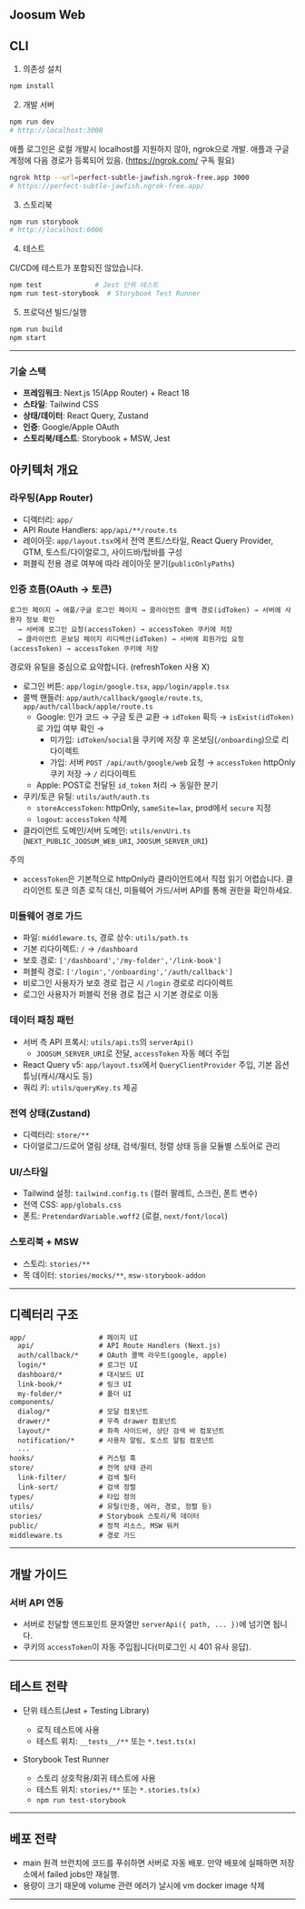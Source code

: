 ## Joosum Web

## CLI

1. 의존성 설치

```bash
npm install
```

2. 개발 서버

```bash
npm run dev
# http://localhost:3000
```

애플 로그인은 로컬 개발시 localhost를 지원하지 않아, ngrok으로 개발. 애플과 구글 계정에 다음 경로가 등록되어 있음. (https://ngrok.com/ 구독 필요)

```bash
ngrok http --url=perfect-subtle-jawfish.ngrok-free.app 3000
# https://perfect-subtle-jawfish.ngrok-free.app/
```

3. 스토리북

```bash
npm run storybook
# http://localhost:6006
```

4. 테스트

CI/CD에 테스트가 포함되진 않았습니다.

```bash
npm test             # Jest 단위 테스트
npm run test-storybook  # Storybook Test Runner
```

5. 프로덕션 빌드/실행

```bash
npm run build
npm start
```

---

### 기술 스택

- **프레임워크**: Next.js 15(App Router) + React 18
- **스타일**: Tailwind CSS
- **상태/데이터**: React Query, Zustand
- **인증**: Google/Apple OAuth
- **스토리북/테스트**: Storybook + MSW, Jest

## 아키텍처 개요

### 라우팅(App Router)

- 디렉터리: `app/`
- API Route Handlers: `app/api/**/route.ts`
- 레이아웃: `app/layout.tsx`에서 전역 폰트/스타일, React Query Provider, GTM, 토스트/다이얼로그, 사이드바/탑바를 구성
- 퍼블릭 전용 경로 여부에 따라 레이아웃 분기(`publicOnlyPaths`)

### 인증 흐름(OAuth → 토큰)

```
로그인 페이지 → 애플/구글 로그인 페이지 → 클라이언트 콜백 경로(idToken) → 서버에 사용자 정보 확인
  → 서버에 로그인 요청(accessToken) → accessToken 쿠키에 저장
  → 클라이언트 온보딩 페이지 리디렉션(idToken) → 서버에 회원가입 요청(accessToken) → accessToken 쿠키에 저장
```

경로와 유틸을 중심으로 요약합니다. (refreshToken 사용 X)

- 로그인 버튼: `app/login/google.tsx`, `app/login/apple.tsx`
- 콜백 핸들러: `app/auth/callback/google/route.ts`, `app/auth/callback/apple/route.ts`
  - Google: 인가 코드 → 구글 토큰 교환 → `idToken` 획득 → `isExist(idToken)`로 가입 여부 확인 →
    - 미가입: `idToken`/`social`을 쿠키에 저장 후 온보딩(`/onboarding`)으로 리다이렉트
    - 가입: 서버 `POST /api/auth/google/web` 요청 → `accessToken` httpOnly 쿠키 저장 → `/` 리다이렉트
  - Apple: POST로 전달된 `id_token` 처리 → 동일한 분기
- 쿠키/토큰 유틸: `utils/auth/auth.ts`
  - `storeAccessToken`: httpOnly, `sameSite=lax`, prod에서 `secure` 지정
  - `logout`: `accessToken` 삭제
- 클라이언트 도메인/서버 도메인: `utils/envUri.ts` (`NEXT_PUBLIC_JOOSUM_WEB_URI`, `JOOSUM_SERVER_URI`)

주의

- `accessToken`은 기본적으로 httpOnly라 클라이언트에서 직접 읽기 어렵습니다. 클라이언트 토큰 의존 로직 대신, 미들웨어 가드/서버 API를 통해 권한을 확인하세요.

### 미들웨어 경로 가드

- 파일: `middleware.ts`, 경로 상수: `utils/path.ts`
- 기본 리다이렉트: `/` → `/dashboard`
- 보호 경로: `['/dashboard','/my-folder','/link-book']`
- 퍼블릭 경로: `['/login','/onboarding','/auth/callback']`
- 비로그인 사용자가 보호 경로 접근 시 `/login` 경로로 리다이렉트
- 로그인 사용자가 퍼블릭 전용 경로 접근 시 기본 경로로 이동

### 데이터 패칭 패턴

- 서버 측 API 프록시: `utils/api.ts`의 `serverApi()`
  - `JOOSUM_SERVER_URI`로 전달, `accessToken` 자동 헤더 주입
- React Query v5: `app/layout.tsx`에서 `QueryClientProvider` 주입, 기본 옵션 튜닝(캐시/재시도 등)
- 쿼리 키: `utils/queryKey.ts` 제공

### 전역 상태(Zustand)

- 디렉터리: `store/**`
- 다이얼로그/드로어 열림 상태, 검색/필터, 정렬 상태 등을 모듈별 스토어로 관리

### UI/스타일

- Tailwind 설정: `tailwind.config.ts` (컬러 팔레트, 스크린, 폰트 변수)
- 전역 CSS: `app/globals.css`
- 폰트: `PretendardVariable.woff2` (로컬, `next/font/local`)

### 스토리북 + MSW

- 스토리: `stories/**`
- 목 데이터: `stories/mocks/**`, `msw-storybook-addon`

---

## 디렉터리 구조

```text
app/                  # 페이지 UI
  api/                # API Route Handlers (Next.js)
  auth/callback/*     # OAuth 콜백 라우트(google, apple)
  login/*             # 로그인 UI
  dashboard/*         # 대시보드 UI
  link-book/*         # 링크 UI
  my-folder/*         # 폴더 UI
components/
  dialog/*            # 모달 컴포넌트
  drawer/*            # 우측 drawer 컴포넌트
  layout/*            # 좌측 사이드바, 상단 검색 바 컴포넌트
  notification/*      # 사용자 알림, 토스트 알림 컴포넌트
  ...
hooks/                # 커스텀 훅
store/                # 전역 상태 관리
  link-filter/        # 검색 필터
  link-sort/          # 검색 정렬
types/                # 타입 정의
utils/                # 유틸(인증, 에러, 경로, 정렬 등)
stories/              # Storybook 스토리/목 데이터
public/               # 정적 리소스, MSW 워커
middleware.ts         # 경로 가드
```

---

## 개발 가이드

### 서버 API 연동

- 서버로 전달할 엔드포인트 문자열만 `serverApi({ path, ... })`에 넘기면 됩니다.
- 쿠키의 `accessToken`이 자동 주입됩니다(미로그인 시 401 유사 응답).

---

## 테스트 전략

- 단위 테스트(Jest + Testing Library)
  - 로직 테스트에 사용
  - 테스트 위치: `__tests__/**` 또는 `*.test.ts(x)`

- Storybook Test Runner
  - 스토리 상호작용/회귀 테스트에 사용
  - 테스트 위치: `stories/**` 또는 `*.stories.ts(x)`
  - `npm run test-storybook`

---

## 베포 전략

- main 원격 브런치에 코드를 푸쉬하면 서버로 자동 배포. 만약 배포에 실패하면 저장소에서 failed jobs만 재실행.
- 용량이 크기 때문에 volume 관련 에러가 날시에 vm docker image 삭제

---
